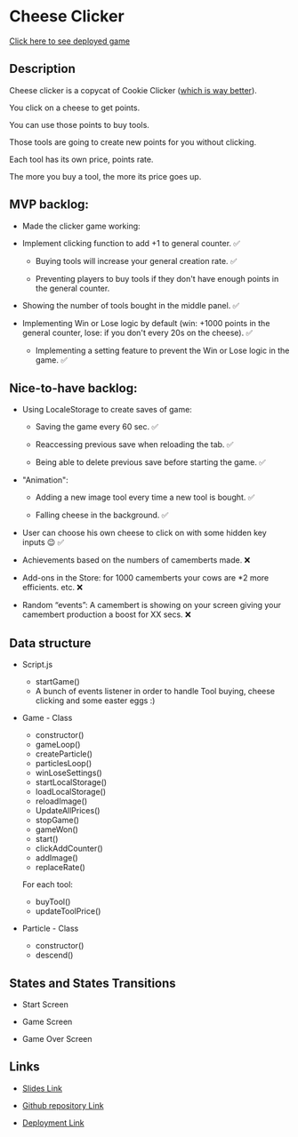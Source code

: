 # Cheese Clicker

  

[Click here to see deployed game](https://thomasdmnc.github.io/cheese-clicker/)

  

## Description

Cheese clicker is a copycat of Cookie Clicker ([which is way better](https://orteil.dashnet.org/cookieclicker/)).

You click on a cheese to get points.

You can use those points to buy tools.

Those tools are going to create new points for you without clicking.

  

Each tool has its own price, points rate.

The more you buy a tool, the more its price goes up.

  

## MVP backlog:

- Made the clicker game working:

- Implement clicking function to add +1 to general counter. ✅
	
	- Buying tools will increase your general creation rate. ✅

	- Preventing players to buy tools if they don't have enough points in the general counter.

- Showing the number of tools bought in the middle panel. ✅

- Implementing Win or Lose logic by default (win: +1000 points in the general counter, lose: if you don't every 20s on the cheese). ✅

	- Implementing a setting feature to prevent the Win or Lose logic in the game. ✅	

  
  

## Nice-to-have backlog:

- Using LocaleStorage to create saves of game:

	- Saving the game every 60 sec. ✅

	- Reaccessing previous save when reloading the tab. ✅

	- Being able to delete previous save before starting the game. ✅

- "Animation":

	- Adding a new image tool every time a new tool is bought. ✅

	- Falling cheese in the background. ✅

- User can choose his own cheese to click on with some hidden key inputs 😉 ✅

- Achievements based on the numbers of camemberts made. ❌

- Add-ons in the Store: for 1000 camemberts your cows are *2 more efficients. etc. ❌

- Random “events”: A camembert is showing on your screen giving your camembert production a boost for XX secs. ❌

  

## Data structure

- Script.js
	-	startGame()
	-	A bunch of events listener in order to handle Tool buying, cheese clicking and some easter eggs :)
- Game - Class
	- constructor()
	- gameLoop()
	- createParticle()
	- particlesLoop()
	- winLoseSettings()
	- startLocalStorage()
	- loadLocalStorage()
	- reloadImage()
	- UpdateAllPrices()
	- stopGame()
	- gameWon()
	- start()
	- clickAddCounter()
	- addImage()
	- replaceRate()
	
	For each tool:
	- buyTool()
	- updateToolPrice()
- Particle - Class
	- constructor()
	- descend()

  
  

## States and States Transitions

- Start Screen

- Game Screen

- Game Over Screen

  
  

## Links


- [Slides Link](https://docs.google.com/presentation/d/1rsjQs_KHnhbM-oGiN_Vo_EZZyG0F7RXqFWDS1kITXXs/edit?usp=sharing)

- [Github repository Link](https://github.com/ThomasDmnc/cheese-clicker)

- [Deployment Link](https://thomasdmnc.github.io/cheese-clicker/)